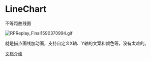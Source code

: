 # LineChart
不等距曲线图

![RPReplay_Final1590370994.gif](https://upload-images.jianshu.io/upload_images/2459036-dff1a2c012d5311d.gif?imageMogr2/auto-orient/strip)


就是描点画线加动画，支持自定义X轴、Y轴的文案和颜色等，没有太难的。

[文档介绍](https://www.jianshu.com/p/a57894c588a7)












